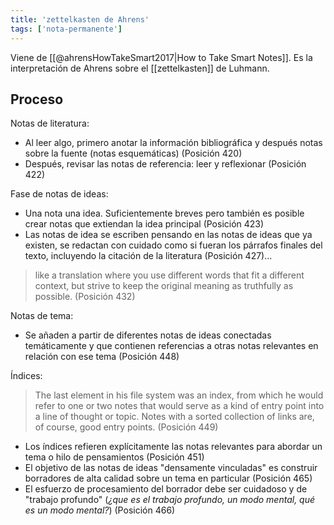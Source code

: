 ```yaml
---
title: 'zettelkasten de Ahrens'
tags: ['nota-permanente']
---
```


Viene de [[@ahrensHowTakeSmart2017|How to Take Smart Notes]]. Es la interpretación de Ahrens sobre el [[zettelkasten]] de Luhmann.

## Proceso

Notas de literatura:

- Al leer algo, primero anotar la información bibliográfica y después notas sobre la fuente (notas esquemáticas) (Posición 420)
- Después, revisar las notas de referencia: leer y reflexionar (Posición 422)

Fase de notas de ideas:

- Una nota una idea.  Suficientemente breves pero también es posible crear notas que extiendan la idea principal (Posición 423)
- Las notas de idea se escriben pensando en las notas de ideas que ya existen, se redactan con cuidado como si fueran los párrafos finales del texto, incluyendo la citación de la literatura (Posición 427)...

> like a translation where you use different words that fit a different context, but strive to keep the original meaning as truthfully as possible. (Posición 432)

Notas de tema: 

- Se añaden a partir de diferentes notas de ideas conectadas temáticamente y que contienen referencias a otras notas relevantes en relación con ese tema (Posición 448)

Índices:

> The last element in his file system was an index, from which he would refer to one or two notes that would serve as a kind of entry point into a line of thought or topic. Notes with a sorted collection of links are, of course, good entry points. (Posición 449)

- Los índices refieren explícitamente las notas relevantes para abordar un tema o hilo de pensamientos (Posición 451)
- El objetivo de las notas de ideas "densamente vinculadas" es construir borradores de alta calidad sobre un tema en particular (Posición 465)
- El esfuerzo de procesamiento del borrador debe ser cuidadoso y de "trabajo profundo" (*¿que es el trabajo profundo, un modo mental, qué es un modo mental?*) (Posición 466)